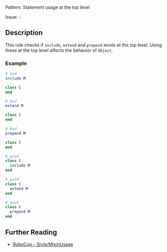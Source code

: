Pattern: Statement usage at the top level

Issue: -

## Description

This rule checks if `include`, `extend` and `prepend` exists at the top level. Using these at the top level affects the behavior of `Object`.

### Example

```ruby
# bad
include M

class C
end

# bad
extend M

class C
end

# bad
prepend M

class C
end

# good
class C
  include M
end

# good
class C
  extend M
end

# good
class C
  prepend M
end
```

## Further Reading

* [RuboCop - Style/MixinUsage](https://rubocop.readthedocs.io/en/latest/cops_style/#stylemixinusage)
